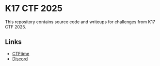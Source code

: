 # K17 CTF 2025

This repository contains source code and writeups for challenges from K17 CTF 2025.


## Links
- [CTFtime](https://ctftime.org/event/2902)
- [Discord](https://discord.gg/QeCGUhbjXx)
